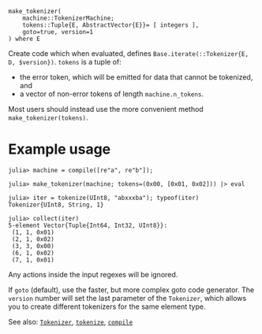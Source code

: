 ```
make_tokenizer(
    machine::TokenizerMachine;
    tokens::Tuple{E, AbstractVector{E}}= [ integers ],
    goto=true, version=1
) where E
```

Create code which when evaluated, defines `Base.iterate(::Tokenizer{E, D, $version})`. `tokens` is a tuple of:

  * the error token, which will be emitted for data that cannot be tokenized, and
  * a vector of non-error tokens of length `machine.n_tokens`.

Most users should instead use the more convenient method `make_tokenizer(tokens)`.

# Example usage

```jldoctest
julia> machine = compile([re"a", re"b"]);

julia> make_tokenizer(machine; tokens=(0x00, [0x01, 0x02])) |> eval

julia> iter = tokenize(UInt8, "abxxxba"); typeof(iter)
Tokenizer{UInt8, String, 1}

julia> collect(iter)
5-element Vector{Tuple{Int64, Int32, UInt8}}:
 (1, 1, 0x01)
 (2, 1, 0x02)
 (3, 3, 0x00)
 (6, 1, 0x02)
 (7, 1, 0x01)
```

Any actions inside the input regexes will be ignored.

If `goto` (default), use the faster, but more complex goto code generator.
The `version` number will set the last parameter of the `Tokenizer`, which allows you to create different tokenizers for the same element type.

See also: [`Tokenizer`](@ref), [`tokenize`](@ref), [`compile`](@ref)
